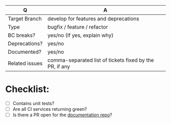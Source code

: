 | Q              | A
| ---------------|----
| Target Branch  | develop for features and deprecations
| Type           | bugfix / feature / refactor
| BC breaks?     | yes/no (If yes, explain why)
| Deprecations?  | yes/no
| Documented?    | yes/no
| Related issues | comma-separated list of tickets fixed by the PR, if any

<!-- Please add an advanced description on what this PR is doing. -->

# Checklist:

- [ ] Contains unit tests?
- [ ] Are all CI services returning green?
- [ ] Is there a PR open for the [documentation repo](https://github.com/PhpTyping/types-documentation)?
